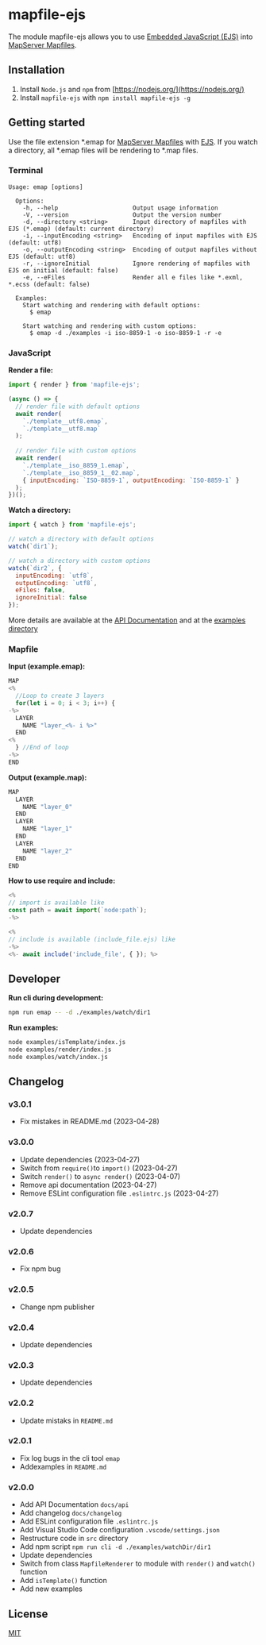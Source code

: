 # mapfile-ejs

The module mapfile-ejs allows you to use [Embedded JavaScript (EJS)](http://ejs.co/ "Embedded JavaScript") into [MapServer Mapfiles](http://mapserver.org/documentation.html#mapfile "MapServer Mapfiles").

## Installation

1. Install `Node.js` and `npm` from [https://nodejs.org/](https://nodejs.org/)
2. Install `mapfile-ejs` with `npm install mapfile-ejs -g`

## Getting started

Use the file extension \*.emap for [MapServer Mapfiles](http://mapserver.org/documentation.html#mapfile "MapServer mapfiles") with [EJS](http://ejs.co/ "Embedded JavaScript").
If you watch a directory, all \*.emap files will be rendering to \*.map files.

### Terminal

```plain
Usage: emap [options]

  Options:
    -h, --help                     Output usage information
    -V, --version                  Output the version number
    -d, --directory <string>       Input directory of mapfiles with EJS (*.emap) (default: current directory)
    -i, --inputEncoding <string>   Encoding of input mapfiles with EJS (default: utf8)
    -o, --outputEncoding <string>  Encoding of output mapfiles without EJS (default: utf8)
    -r, --ignoreInitial            Ignore rendering of mapfiles with EJS on initial (default: false)
    -e, --eFiles                   Render all e files like *.exml, *.ecss (default: false)

  Examples:
    Start watching and rendering with default options:
      $ emap

    Start watching and rendering with custom options:
      $ emap -d ./examples -i iso-8859-1 -o iso-8859-1 -r -e
```

### JavaScript

**Render a file:**

```js
import { render } from 'mapfile-ejs';

(async () => {
  // render file with default options
  await render(
    `./template__utf8.emap`,
    `./template__utf8.map`
  );
  
  // render file with custom options
  await render(
    `./template__iso_8859_1.emap`,
    `./template__iso_8859_1__02.map`,
    { inputEncoding: `ISO-8859-1`, outputEncoding: `ISO-8859-1` }
  );
})();
```

**Watch a directory:**

```js
import { watch } from 'mapfile-ejs';

// watch a directory with default options
watch(`dir1`);

// watch a directory with custom options
watch(`dir2`, {
  inputEncoding: `utf8`,
  outputEncoding: `utf8`,
  eFiles: false,
  ignoreInitial: false
});
```

More details are available at the [API Documentation](https://stadt-bielefeld.github.io/mapfile-ejs/docs/api/index.html)
and at the [examples directory](https://github.com/stadt-bielefeld/mapfile-ejs/tree/master/examples/)

### Mapfile

**Input (example.emap):**

```js
MAP
<%
  //Loop to create 3 layers
  for(let i = 0; i < 3; i++) {
-%>
  LAYER
    NAME "layer_<%- i %>"
  END
<%
  } //End of loop
-%>
END
```

**Output (example.map):**

```js
MAP
  LAYER
    NAME "layer_0"
  END
  LAYER
    NAME "layer_1"
  END
  LAYER
    NAME "layer_2"
  END
END
```

**How to use require and include:**

```js
<%
// import is available like
const path = await import(`node:path`);
-%>

<%
// include is available (include_file.ejs) like
-%>
<%- await include('include_file', { }); %>
```

## Developer

**Run cli during development:**

```bash
npm run emap -- -d ./examples/watch/dir1
```

**Run examples:**

```bash
node examples/isTemplate/index.js
node examples/render/index.js
node examples/watch/index.js
```

## Changelog

### v3.0.1

* Fix mistakes in README.md (2023-04-28)
### v3.0.0

* Update dependencies (2023-04-27)
* Switch from `require()`to `import()` (2023-04-27)
* Switch `render()` to `async render()` (2023-04-07)
* Remove api documentation (2023-04-27)
* Remove ESLint configuration file `.eslintrc.js` (2023-04-27)

### v2.0.7

* Update dependencies

### v2.0.6

* Fix npm bug

### v2.0.5

* Change npm publisher

### v2.0.4

* Update dependencies

### v2.0.3

* Update dependencies

### v2.0.2

* Update mistaks in `README.md`

### v2.0.1

* Fix log bugs in the cli tool `emap`
* Addexamples in `README.md`

### v2.0.0

* Add API Documentation `docs/api`
* Add changelog `docs/changelog`
* Add ESLint configuration file `.eslintrc.js`
* Add Visual Studio Code configuration `.vscode/settings.json`
* Restructure code in `src` directory
* Add npm script `npm run cli -d ./examples/watchDir/dir1`
* Update dependencies
* Switch from class `MapfileRenderer` to module with `render()` and `watch()` function
* Add `isTemplate()` function
* Add new examples

## License

[MIT](https://github.com/stadt-bielefeld/mapfile-ejs/blob/master/LICENSE)
